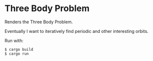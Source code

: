 # Three Body Problem

Renders the Three Body Problem.

Eventually I want to iteratively find periodic and other interesting orbits.

Run with:

```
$ cargo build
$ cargo run
```